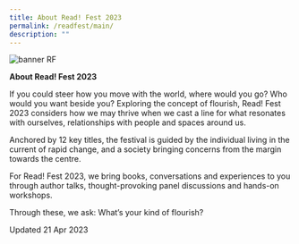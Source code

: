 ```yaml
---
title: About Read! Fest 2023
permalink: /readfest/main/
description: ""
---
```

![banner RF](\images\RF23_WebsiteHeader.png)

**About Read! Fest 2023**

If you could steer how you move with the world, where would you go? Who would you want beside you? Exploring the concept of flourish, Read! Fest 2023 considers how we may thrive when we cast a line for what resonates with ourselves, relationships with people and spaces around us.

Anchored by 12 key titles, the festival is guided by the individual living in the current of rapid change, and a society bringing concerns from the margin towards the centre. 

For Read! Fest 2023, we bring books, conversations and experiences to you through author talks, thought-provoking panel discussions and hands-on workshops.

Through these, we ask: What’s your kind of flourish?



Updated 21 Apr 2023